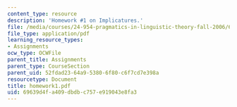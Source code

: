 ```yaml
---
content_type: resource
description: 'Homework #1 on Implicatures.'
file: /media/courses/24-954-pragmatics-in-linguistic-theory-fall-2006/69639d4fa409dbdbc757e919043e8fa3_homework1.pdf
file_type: application/pdf
learning_resource_types:
- Assignments
ocw_type: OCWFile
parent_title: Assignments
parent_type: CourseSection
parent_uid: 52fdad23-64a9-5380-6f80-c6f7cd7e398a
resourcetype: Document
title: homework1.pdf
uid: 69639d4f-a409-dbdb-c757-e919043e8fa3
---
```

